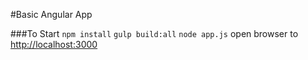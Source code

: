 #Basic Angular App

###To Start
`npm install`
`gulp build:all`
`node app.js`
open browser to [http://localhost:3000](http://localhost:3000)
